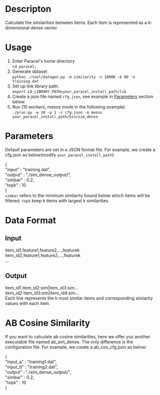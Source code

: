 # Descripton
Calculate the similarities between items. Each item is represented as a k-dimensional dense vector.

# Usage
1. Enter Paracel's home directory  
```cd paracel;``` 
2. Generate dataset   
```python ./tool/datagen.py -m similarity -n 10000 -k 80 -o training.dat```
3. Set up link library path:  
```export LD_LIBRARY_PATH=your_paracel_install_path/lib```  
4. Create a json file named `cfg.json`, see example in [Parameters](#parameters) section below.
5. Run (10 workers, mesos mode in the following example)   
```./prun.py -w 10 -p 1 -c cfg.json -m mesos your_paracel_install_path/bin/sim_dense```

# Parameters
Default parameters are set in a JSON format file. For example, we create a cfg.json as below(modify `your_paracel_install_path`):

{    
    "input" : "training.dat",    
    "output" : "./sim_dense_output/",    
    "simbar" : 0.2,    
    "topk" : 10    
}    
`simbar` refers to the minimum similarity bound below which items will be filtered. `topk` keep k items with largest k similarities.

# Data Format
## Input
item_id1,feature1,feature2,...,featurek    
item_id2,feature1,feature2,...,featurek    
...    

## Output
item_id1 item_id2:sim|item_id3:sim...   
item_id2 item_id3:sim|item_id4:sim...   
Each line represents the k most similar items and corresponding simiarity values with each item.

# AB Cosine Similarity
If you want to calculate ab cosine similarities, here we offer you another executable file named ab_sim_dense.
The only difference is the configuration file. For example, we create a ab_cos_cfg.json as below:

{    
    "input_a" : "training1.dat",        
    "input_b" : "training2.dat",        
    "output" : "./sim_dense_output/",       
    "simbar" : 0.2,       
    "topk" : 10           
}        
